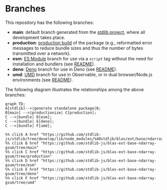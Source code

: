 <!--

@license Apache-2.0

Copyright (c) 2022 The Stdlib Authors.

Licensed under the Apache License, Version 2.0 (the "License");
you may not use this file except in compliance with the License.
You may obtain a copy of the License at

    http://www.apache.org/licenses/LICENSE-2.0

Unless required by applicable law or agreed to in writing, software
distributed under the License is distributed on an "AS IS" BASIS,
WITHOUT WARRANTIES OR CONDITIONS OF ANY KIND, either express or implied.
See the License for the specific language governing permissions and
limitations under the License.

-->

# Branches

This repository has the following branches:

-   **main**: default branch generated from the [stdlib project][stdlib-url], where all development takes place.
-   **production**: [production build][production-url] of the package (e.g., reformatted error messages to reduce bundle sizes and thus the number of bytes transmitted over a network).
-   **esm**: [ES Module][esm-url] branch for use via a `script` tag without the need for installation and bundlers (see [README][esm-readme]).
-   **deno**: [Deno][deno-url] branch for use in Deno (see [README][deno-readme]).
-   **umd**: [UMD][umd-url] branch for use in Observable, or in dual browser/Node.js environments (see [README][umd-readme]).

The following diagram illustrates the relationships among the above branches:

```mermaid
graph TD;
A[stdlib]-->|generate standalone package|B;
B[main] -->|productionize| C[production];
C -->|bundle| D[esm];
C -->|bundle| E[deno];
C -->|bundle| F[umd];

%% click A href "https://github.com/stdlib-js/stdlib/tree/develop/lib/node_modules/%40stdlib/blas/ext/base/ndarray/gsum"
%% click B href "https://github.com/stdlib-js/blas-ext-base-ndarray-gsum/tree/main"
%% click C href "https://github.com/stdlib-js/blas-ext-base-ndarray-gsum/tree/production"
%% click D href "https://github.com/stdlib-js/blas-ext-base-ndarray-gsum/tree/esm"
%% click E href "https://github.com/stdlib-js/blas-ext-base-ndarray-gsum/tree/deno"
%% click F href "https://github.com/stdlib-js/blas-ext-base-ndarray-gsum/tree/umd"
```

[stdlib-url]: https://github.com/stdlib-js/stdlib/tree/develop/lib/node_modules/%40stdlib/blas/ext/base/ndarray/gsum
[production-url]: https://github.com/stdlib-js/blas-ext-base-ndarray-gsum/tree/production
[deno-url]: https://github.com/stdlib-js/blas-ext-base-ndarray-gsum/tree/deno
[deno-readme]: https://github.com/stdlib-js/blas-ext-base-ndarray-gsum/blob/deno/README.md
[umd-url]: https://github.com/stdlib-js/blas-ext-base-ndarray-gsum/tree/umd
[umd-readme]: https://github.com/stdlib-js/blas-ext-base-ndarray-gsum/blob/umd/README.md
[esm-url]: https://github.com/stdlib-js/blas-ext-base-ndarray-gsum/tree/esm
[esm-readme]: https://github.com/stdlib-js/blas-ext-base-ndarray-gsum/blob/esm/README.md